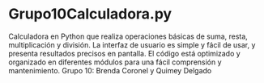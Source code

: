 # Grupo10Calculadora.py
Calculadora en Python que realiza operaciones básicas de suma, resta, multiplicación y división. La interfaz de usuario es simple y fácil de usar, y presenta resultados precisos en pantalla. El código está optimizado y organizado en diferentes módulos para una fácil comprensión y mantenimiento.
Grupo 10: Brenda Coronel y Quimey Delgado
